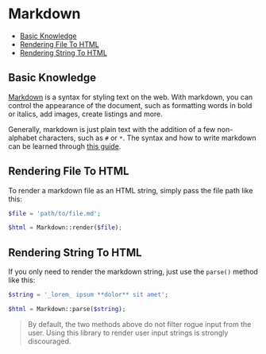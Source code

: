 # Markdown

<!-- MarkdownTOC autolink="true" autoanchor="true" levels="2,3" bracket="round" lowercase="only_ascii" -->

-   [Basic Knowledge](#pengetahuan-dasar)
-   [Rendering File To HTML](#render-file-markdown-ke-html)
-   [Rendering String To HTML](#parse-string-markdown-ke-html)

<!-- /MarkdownTOC -->

<a id="pengetahuan-dasar"></a>

## Basic Knowledge

[Markdown](http://daringfireball.net/projects/markdown/) is a syntax for styling text on the web.
With markdown, you can control the appearance of the document, such as formatting words in bold
or italics, add images, create listings and more.

Generally, markdown is just plain text with the addition of a few non-alphabet characters,
such as `#` or `*`. The syntax and how to write markdown can be learned through
[this guide](onlinefireball.net/projects/markdown/syntax).

<a id="render-file-markdown-ke-html"></a>

## Rendering File To HTML

To render a markdown file as an HTML string, simply pass the file path like this:

```php
$file = 'path/to/file.md';

$html = Markdown::render($file);
```

<a id="parse-string-markdown-ke-html"></a>

## Rendering String To HTML

If you only need to render the markdown string, just use the `parse()` method like this:

```php
$string = '_lorem_ ipsum **dolor** sit amet';

$html = Markdown::parse($string);
```

> By default, the two methods above do not filter rogue input from the user.
> Using this library to render user input strings is strongly discouraged.
